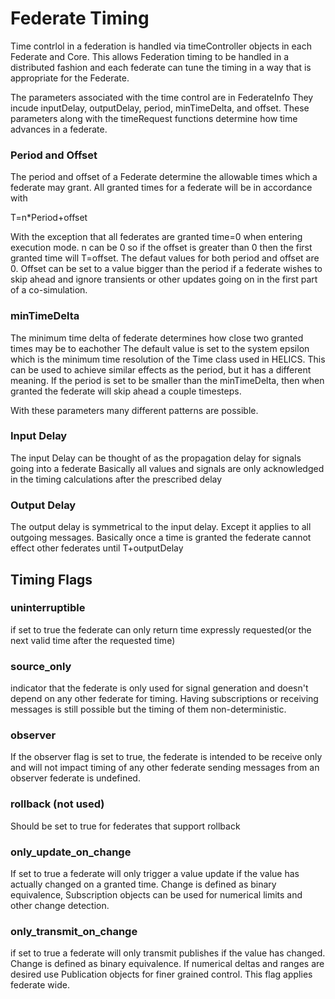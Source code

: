 # Federate Timing

Time contrlol in a federation is handled via timeController objects in each 
Federate and Core.  This allows Federation timing to be handled in a distributed 
fashion and each federate can tune the timing in a way that is appropriate for the 
Federate.

The parameters associated with the time control are in FederateInfo
They incude inputDelay, outputDelay, period, minTimeDelta, and offset.
These parameters along with the timeRequest functions determine how time advances
in a federate.

### Period and Offset
The period and offset of a Federate determine the allowable times which a federate 
may grant.  All granted times for a federate will be in accordance with

T=n*Period+offset

With the exception that all federates are granted time=0 when entering execution mode.
n can be 0 so if the offset is greater than 0 then the first granted time will T=offset.
The defaut values for both period and offset are 0.  Offset can be set to a value bigger than the 
period if a federate wishes to skip ahead and ignore transients or other updates going on in the first
part of a co-simulation.

### minTimeDelta
The minimum time delta of federate determines how close two granted times may be to eachother
The default value is set to the system epsilon which is the minimum time resolution of the Time class
used in HELICS.  This can be used to achieve similar effects as the period, but it has a different meaning.
If the period is set to be smaller than the minTimeDelta, then when granted the federate will skip ahead a couple timesteps.

With these parameters many different patterns are possible.  

### Input Delay
The input Delay can be thought of as the propagation delay for signals going into a federate
Basically all values and signals are only acknowledged in the timing calculations after the prescribed delay

### Output Delay
The output delay is symmetrical to the input delay.  Except it applies to all outgoing messages.  Basically once a time is granted the federate cannot effect
other federates until T+outputDelay

## Timing Flags

### uninterruptible
if set to true the federate can only return time expressly requested(or the next valid time after the requested time)

### source_only
indicator that the federate is only used for signal generation and doesn't depend on any other federate for timing.
Having subscriptions or receiving messages is still possible but the timing of them non-deterministic.

### observer
If the observer flag is set to true, the federate is intended to be receive only and will not impact timing of any other federate
sending messages from an observer federate is undefined.  

### rollback (not used)
Should be set to true for federates that support rollback

### only_update_on_change
If set to true a federate will only trigger a value update if the value has actually changed on a granted time.
Change is defined as binary equivalence,  Subscription objects can be used for numerical limits and other change detection.

### only_transmit_on_change 
if set to true a federate will only transmit publishes if the value has changed.  Change is defined as binary equivalence.
If numerical deltas and ranges are desired use Publication objects for finer grained control.  This flag applies federate wide.



